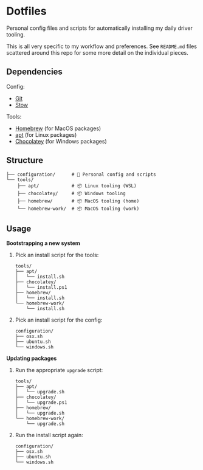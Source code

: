 # Dotfiles

Personal config files and scripts for automatically installing my daily driver tooling.

This is all very specific to my workflow and preferences.  See `README.md` files scattered around this repo for some more detail on the individual pieces.

## Dependencies

Config:

- [Git](https://git-scm.com/)
- [Stow](https://www.gnu.org/software/stow/)

Tools:

- [Homebrew](https://brew.sh/) (for MacOS packages)
- [apt](https://en.wikipedia.org/wiki/APT_(software)) (for Linux packages)
- [Chocolatey](https://chocolatey.org/) (for Windows packages)

## Structure

```
├── configuration/      # 📄 Personal config and scripts
└── tools/
    ├── apt/            # 📦 Linux tooling (WSL)
    ├── chocolatey/     # 📦 Windows tooling
    ├── homebrew/       # 📦 MacOS tooling (home)
    └── homebrew-work/  # 📦 MacOS tooling (work)
```

## Usage

**Bootstrapping a new system**

1. Pick an install script for the tools:

    ```
    tools/
    ├── apt/
    │   └── install.sh
    ├── chocolatey/
    │   └── install.ps1
    ├── homebrew/
    │   └── install.sh
    └── homebrew-work/
        └── install.sh
    ```

2. Pick an install script for the config:

    ```
    configuration/
    ├── osx.sh
    ├── ubuntu.sh
    └── windows.sh
    ```

**Updating packages**

1. Run the appropriate `upgrade` script:

    ```
    tools/
    ├── apt/
    │   └── upgrade.sh
    ├── chocolatey/
    │   └── upgrade.ps1
    ├── homebrew/
    │   └── upgrade.sh
    └── homebrew-work/
        └── upgrade.sh
    ```

2. Run the install script again:

    ```
    configuration/
    ├── osx.sh
    ├── ubuntu.sh
    └── windows.sh
    ```
